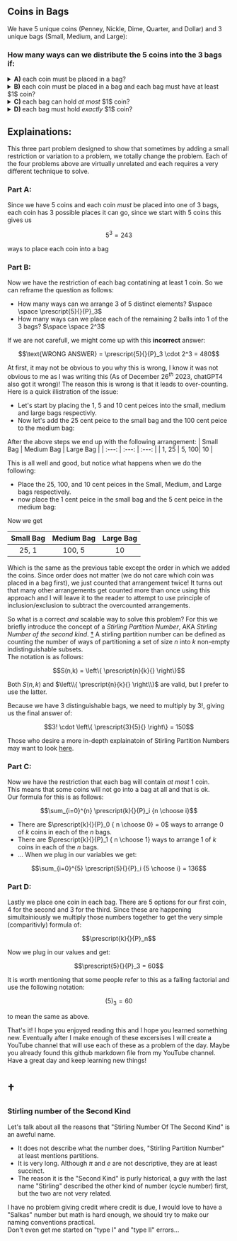 ## Coins in Bags
We have $5$ unique coins (Penney, Nickle, Dime, Quarter, and Dollar) and $3$ unique bags (Small, Medium, and Large):
### How many ways can we distribute the $5$ coins into the $3$ bags if:
  <details><summary><b>A) </b>each coin must be placed in a bag?</summary>243</details>
  <details><summary><b>B) </b>each coin must be placed in a bag and each bag must have at least $1$ coin?</summary>150</details>
  <details><summary><b>C) </b>each bag can hold <em>at most</em> $1$ coin?</summary>136</details>
  <details><summary><b>D) </b>each bag must hold <em>exactly</em> $1$ coin?</summary>60</details>
  
## Explainations:
This three part problem designed to show that sometimes by adding a small restriction or variation to a problem, we totally change the problem.  Each of the four problems above are virtually unrelated and each requires a very different technique to solve.  

### Part A:
Since we have $5$ coins and each coin *must* be placed into one of $3$ bags, each coin has $3$ possible places it can go, since we start with $5$ coins this gives us 
```math
5^3 = 243
```
ways to place each coin into a bag
### Part B:
Now we have the restriction of each bag contatining at least $1$ coin.  So we can reframe the question as follows:
  * How many ways can we arrange $3$ of $5$ distinct elements?    $\space \space \prescript{5}{}{P}_3$
  * How many ways can we place each of the remaining $2$ balls into $1$ of the $3$ bags? $\space \space 2^3$

If we are not carefull, we might come up with this **incorrect** answer:
```math
\text{WRONG ANSWER} = \prescript{5}{}{P}_3 \cdot 2^3 = 480
```
At first, it may not be obvious to you why this is wrong, I know it was not obvious to me as I was writing this (As of December $26^{th}$ $2023$, chatGPT4 also got it wrong)!  The reason this is wrong is that it leads to over-counting.  Here is a quick illistration of the issue:

  * Let's start by placing the $1$, $5$ and $10$ cent peices into the small, medium and large bags respectivly.
  * Now let's add the $25$ cent peice to the small bag and the $100$ cent peice to the medium bag:

After the above steps we end up with the following arrangement:
| Small Bag | Medium Bag | Large Bag |
| :---: | :---: | :---: | 
| 1, 25 | 5, 100| 10 |

This is all well and good, but notice what happens when we do the following:
  * Place the $25$, $100$, and $10$ cent peices in the Small, Medium, and Large bags respectively.
  * now place the $1$ cent peice in the small bag and the $5$ cent peice in the medium bag:

Now we get

| Small Bag | Medium Bag | Large Bag |
| :---: | :---: | :---: | 
| 25, 1 | 100, 5| 10 |

Which is the same as the previous table except the order in which we added the coins.  Since order does not matter (we do not care which coin was placed in a bag first), we just counted that arrangement twice! 
It turns out that many other arrangements get counted more than once using this approach and I will leave it to the reader to attempt to use principle of inclusion/exclusion to subtract the overcounted arrangements.  

  
So what is a correct *and* scalable way to solve this problem?  For this we briefly introduce the concept of a *Stirling Partition Number*, AKA *Stirling Number of the second kind*. [†](#stirling-number-of-the-second-kind)
A stirling partition number can be defined as counting the number of ways of partitioning a set of size $n$ into $k$ non-empty indistinguishable subsets.  
The notation is as follows:  
```math
S(n,k) = \left\{ \prescript{n}{k}{} \right\}
```
Both $S(n,k)$ and $\left\\{ \prescript{n}{k}{} \right\\}$ are valid, but I prefer to use the latter.

Because we have $3$ distinguishable bags, we need to multiply by $3!$, giving us the final answer of:
```math
3! \cdot \left\{ \prescript{3}{5}{} \right\} = 150
```
Those who desire a more in-depth explainatoin of Stirling Partition Numbers may want to look [here](https://www.youtube.com/watch?v=hKYc9mwPJBA).
### Part C:
Now we have the restriction that each bag will contain *at most* $1$ coin.  
This means that some coins will not go into a bag at all and that is ok.  
Our formula for this is as follows:
```math
\sum_{i=0}^{n} \prescript{k}{}{P}_i {n \choose i}
```
  * There are $\prescript{k}{}{P}_0 { n \choose 0} = 0$ ways to arrange $0$ of $k$ coins in each of the $n$ bags.
  * There are $\prescript{k}{}{P}_1 { n \choose 1} ways to arrange $1$ of $k$ coins in each of the $n$ bags.  
  * ...
When we plug in our variables we get:
```math
\sum_{i=0}^{5} \prescript{5}{}{P}_i {5 \choose i} = 136
```

### Part D:
Lastly we place one coin in each bag.  There are $5$ options for our first coin, $4$ for the second and $3$ for the third.  Since these are happening simultainiously we multiply those numbers together to get the very simple (comparitivly) formula of:
```math
\prescript{k}{}{P}_n
```
Now we plug in our values and get:
```math
\prescript{5}{}{P}_3 = 60
```
It is worth mentioning that some people refer to this as a falling factorial and use the following notation:
```math
(5)_{3} = 60
```
to mean the same as above.


That's it!  I hope you enjoyed reading this and I hope you learned something new.  Eventually after I make enough of these excersises I will create a YouTube channel that will use each of these as a problem of the day.  Maybe you already found this github markdown file from my YouTube channel.  Have a great day and keep learning new things!



  




# †
### Stirling number of the Second Kind
Let's talk about all the reasons that "Stirling Number Of The Second Kind" is an aweful name.
  * It does not describe what the number does, "Stirling Partition Number" at least mentions partitions.
  * It is very long.  Although $\pi$ and $e$ are not descriptive, they are at least succinct.
  * The reason it is the "Second Kind" is purly historical, a guy with the last name "Stirling" described the other kind of number (cycle number) first, but the two are not very related.

I have no problem giving credit where credit is due, I would love to have a "Salkas" number but math is hard enough, we should try to make our naming conventions practical.  
Don't even get me started on "type I" and "type II" errors...
